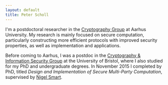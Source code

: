 ```yaml
---
layout: default
title: Peter Scholl
---
```


I'm a postdoctoral researcher in the [Cryptography Group](http://users-cs.au.dk/orlandi/cryptogroup/) at Aarhus University.
My research is mainly focused on secure computation, particularly constructing
more efficient protocols with improved security properties, as well as
implementation and applications.

Before coming to Aarhus, I was a postdoc in the [Cryptography & Information Security Group](http://www.cs.bris.ac.uk/Research/CryptographySecurity/) at the University of Bristol, where I also studied for my PhD and undergraduate degrees.
In November 2015 I completed by PhD, titled *Design and Implementation of Secure Multi-Party Computation*, supervised by [Nigel Smart](http://www.cs.bris.ac.uk/~nigel/).

